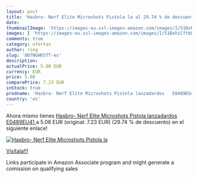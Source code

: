 ```yaml
---
layout: post
title: 'Hasbro- Nerf Elite Microshots Pistola la al 29.74 % de descuento'
date: 
thumbnailImage: 'https://images-eu.ssl-images-amazon.com/images/I/51BxhiCftbL._SL200_.jpg'
images: [ 'https://images-eu.ssl-images-amazon.com/images/I/51BxhiCftbL._SL200_.jpg' ]
comments: true
category: ofertas
author: ring
slug: 'B07NGHK5TT-es'
description:
actualPrice: 5.08 EUR
currency: EUR
price: 5.08
comparePrice: 7.23 EUR
inStock: true
prodname: 'Hasbro- Nerf Elite Microshots Pistola lanzadardos   E0489EU41 '
country: 'es'
---
```


Ahora mismo tienes [Hasbro- Nerf Elite Microshots Pistola lanzadardos   E0489EU41 ](https://www.amazon.es/dp/B07NGHK5TT/?tag=tolees-21) a 5.08 EUR (original: 7.23 EUR) (29.74 %  de descuento) en el siguiente enlace!

[![Hasbro- Nerf Elite Microshots Pistola la](https://images-eu.ssl-images-amazon.com/images/I/51BxhiCftbL._SL200_.jpg)](https://www.amazon.es/dp/B07NGHK5TT/?tag=tolees-21)

[Visítala!!!](https://www.amazon.es/dp/B07NGHK5TT/?tag=tolees-21)

Links participate in Amazon Associate program and might generate a comission on qualifying sales
